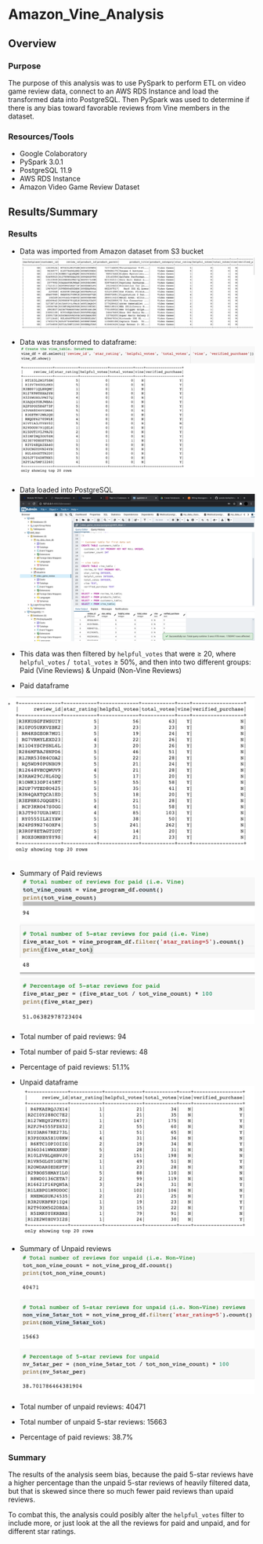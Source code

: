# Amazon_Vine_Analysis
## Overview
### Purpose
The purpose of this analysis was to use PySpark to perform ETL on video game review data, connect to an AWS RDS Instance and load the transformed data into PostgreSQL. Then PySpark was used to determine if there is any bias toward favorable reviews from Vine members in the dataset.

### Resources/Tools
* Google Colaboratory
* PySpark 3.0.1
* PostgreSQL 11.9
* AWS RDS Instance
* Amazon Video Game Review Dataset

## Results/Summary
### Results
* Data was imported from Amazon dataset from S3 bucket
![](https://github.com/jaredcclarke/Amazon_Vine_Analysis/blob/main/Resources/df.png)

* Data was transformed to dataframe: 
 ![](https://github.com/jaredcclarke/Amazon_Vine_Analysis/blob/main/Resources/vine_df.png)

* Data loaded into PostgreSQL
![](https://github.com/jaredcclarke/Amazon_Vine_Analysis/blob/main/Resources/vine_table_query.png)

* This data was then filtered by `helpful_votes` that were ≥ 20, where `helpful_votes` /` total_votes` ≥ 50%, and then into two different groups: Paid (Vine Reviews) & Unpaid (Non-Vine Reviews)
* Paid dataframe

![](https://github.com/jaredcclarke/Amazon_Vine_Analysis/blob/main/Resources/vine_filtered_df.png)

* Summary of Paid reviews
![](https://github.com/jaredcclarke/Amazon_Vine_Analysis/blob/main/Resources/paid_stats.png)
* Total number of paid reviews: 94
* Total number of paid 5-star reviews: 48
* Percentage of paid reviews: 51.1% 

* Unpaid dataframe
![](https://github.com/jaredcclarke/Amazon_Vine_Analysis/blob/main/Resources/notvine_filtered_df.png)

* Summary of Unpaid reviews
![](https://github.com/jaredcclarke/Amazon_Vine_Analysis/blob/main/Resources/unpaid_stats.png)
* Total number of unpaid reviews: 40471
* Total number of unpaid 5-star reviews: 15663
* Percentage of paid reviews: 38.7% 

### Summary
The results of the analysis seem bias, because the paid 5-star reviews have a higher percentage than the unpaid 5-star reviews of heavily filtered data, but that is skewed since there so much fewer paid reviews than upaid reviews. 

To combat this, the analysis could posibly alter the `helpful_votes` filter to include more, or just look at the all the reviews for paid and unpaid, and for different star ratings.

 
